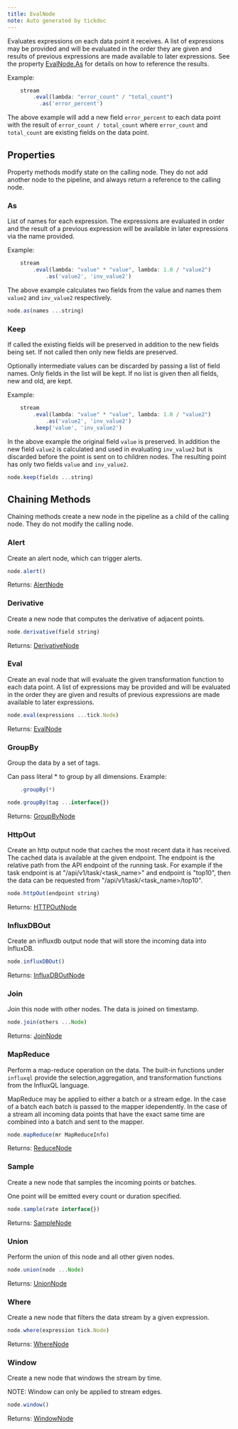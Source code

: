 ```yaml
---
title: EvalNode
note: Auto generated by tickdoc
---
```


Evaluates expressions on each data point it receives. 
A list of expressions may be provided and will be evaluated in the order they are given 
and results of previous expressions are made available to later expressions. 
See the property [EvalNode.As](/docs/kapacitor/v0.1/tick/eval_node.html#as) for details on how to reference the results. 

Example: 


```javascript
    stream
        .eval(lambda: "error_count" / "total_count")
          .as('error_percent')
```

The above example will add a new field `error_percent` to each 
data point with the result of `error_count / total_count` where 
`error_count` and `total_count` are existing fields on the data point. 



Properties
----------

Property methods modify state on the calling node. They do not add another node to the pipeline, and always return a reference to the calling node.

### As

List of names for each expression. 
The expressions are evaluated in order and the result 
of a previous expression will be available in later expressions 
via the name provided. 

Example: 


```javascript
    stream
        .eval(lambda: "value" * "value", lambda: 1.0 / "value2")
            .as('value2', 'inv_value2')
```

The above example calculates two fields from the value and names them 
`value2` and `inv_value2` respectively. 



```javascript
node.as(names ...string)
```


### Keep

If called the existing fields will be preserved in addition 
to the new fields being set. 
If not called then only new fields are preserved. 

Optionally intermediate values can be discarded 
by passing a list of field names. 
Only fields in the list will be kept. 
If no list is given then all fields, new and old, are kept. 

Example: 


```javascript
    stream
        .eval(lambda: "value" * "value", lambda: 1.0 / "value2")
            .as('value2', 'inv_value2')
        .keep('value', 'inv_value2')
```

In the above example the original field `value` is preserved. 
In addition the new field `value2` is calculated and used in evaluating 
`inv_value2` but is discarded before the point is sent on to children nodes. 
The resulting point has only two fields `value` and `inv_value2`. 


```javascript
node.keep(fields ...string)
```


Chaining Methods
----------------

Chaining methods create a new node in the pipeline as a child of the calling node. They do not modify the calling node.

### Alert

Create an alert node, which can trigger alerts. 


```javascript
node.alert()
```

Returns: [AlertNode](/docs/kapacitor/v0.1/tick/alert_node.html)


### Derivative

Create a new node that computes the derivative of adjacent points. 


```javascript
node.derivative(field string)
```

Returns: [DerivativeNode](/docs/kapacitor/v0.1/tick/derivative_node.html)


### Eval

Create an eval node that will evaluate the given transformation function to each data point. 
A list of expressions may be provided and will be evaluated in the order they are given 
and results of previous expressions are made available to later expressions. 


```javascript
node.eval(expressions ...tick.Node)
```

Returns: [EvalNode](/docs/kapacitor/v0.1/tick/eval_node.html)


### GroupBy

Group the data by a set of tags. 

Can pass literal * to group by all dimensions. 
Example: 


```javascript
    .groupBy(*)
```



```javascript
node.groupBy(tag ...interface{})
```

Returns: [GroupByNode](/docs/kapacitor/v0.1/tick/group_by_node.html)


### HttpOut

Create an http output node that caches the most recent data it has received. 
The cached data is available at the given endpoint. 
The endpoint is the relative path from the API endpoint of the running task. 
For example if the task endpoint is at &#34;/api/v1/task/&lt;task_name&gt;&#34; and endpoint is 
&#34;top10&#34;, then the data can be requested from &#34;/api/v1/task/&lt;task_name&gt;/top10&#34;. 


```javascript
node.httpOut(endpoint string)
```

Returns: [HTTPOutNode](/docs/kapacitor/v0.1/tick/http_out_node.html)


### InfluxDBOut

Create an influxdb output node that will store the incoming data into InfluxDB. 


```javascript
node.influxDBOut()
```

Returns: [InfluxDBOutNode](/docs/kapacitor/v0.1/tick/influx_d_b_out_node.html)


### Join

Join this node with other nodes. The data is joined on timestamp. 


```javascript
node.join(others ...Node)
```

Returns: [JoinNode](/docs/kapacitor/v0.1/tick/join_node.html)


### MapReduce

Perform a map-reduce operation on the data. 
The built-in functions under `influxql` provide the 
selection,aggregation, and transformation functions 
from the InfluxQL language. 

MapReduce may be applied to either a batch or a stream edge. 
In the case of a batch each batch is passed to the mapper idependently. 
In the case of a stream all incoming data points that have 
the exact same time are combined into a batch and sent to the mapper. 


```javascript
node.mapReduce(mr MapReduceInfo)
```

Returns: [ReduceNode](/docs/kapacitor/v0.1/tick/reduce_node.html)


### Sample

Create a new node that samples the incoming points or batches. 

One point will be emitted every count or duration specified. 


```javascript
node.sample(rate interface{})
```

Returns: [SampleNode](/docs/kapacitor/v0.1/tick/sample_node.html)


### Union

Perform the union of this node and all other given nodes. 


```javascript
node.union(node ...Node)
```

Returns: [UnionNode](/docs/kapacitor/v0.1/tick/union_node.html)


### Where

Create a new node that filters the data stream by a given expression. 


```javascript
node.where(expression tick.Node)
```

Returns: [WhereNode](/docs/kapacitor/v0.1/tick/where_node.html)


### Window

Create a new node that windows the stream by time. 

NOTE: Window can only be applied to stream edges. 


```javascript
node.window()
```

Returns: [WindowNode](/docs/kapacitor/v0.1/tick/window_node.html)

